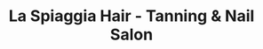 ---
title: "La Spiaggia Hair - Tanning & Nail Salon"
url: /etobicoke/la-spiaggia-hair-tanning-und-nail-salon/
shop: Leerstehend
---